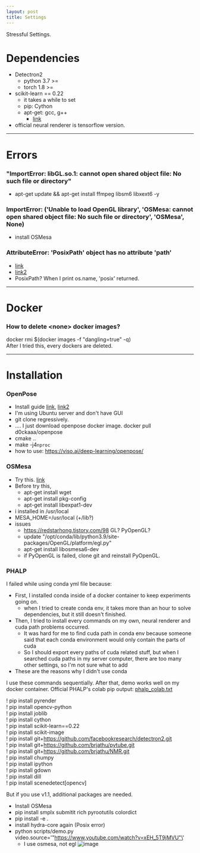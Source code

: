 ```yaml
---
layout: post
title: Settings
---
```


Stressful Settings.


# Dependencies
- Detectron2
  - python 3.7 >=
  - torch 1.8 >=
- scikit-learn == 0.22
  - it takes a while to set
  - pip: Cython
  - apt-get: gcc, g++
    - [link](https://woowaa.net/entry/gcc-%EC%84%A4%EC%B9%98%ED%95%98%EA%B8%B0)
- official neural renderer is tensorflow version.

---

# Errors
### "ImportError: libGL.so.1: cannot open shared object file: No such file or directory"
  - apt-get update && apt-get install ffmpeg libsm6 libxext6  -y

### ImportError: ('Unable to load OpenGL library', 'OSMesa: cannot open shared object file: No such file or directory', 'OSMesa', None)
- install OSMesa

### AttributeError: 'PosixPath' object has no attribute 'path'
- [link](https://stackoverflow.com/questions/59693174/attributeerror-posixpath-object-has-no-attribute-path)
- [link2](https://ryanking13.github.io/2018/05/22/pathlib.html)
- PosixPath? When I print os.name, 'posix' returned.


---

# Docker

### How to delete \<none\> docker images?
docker rmi $(docker images -f "dangling=true" -q)   
After I tried this, every <none> dockers are deleted.


---

# Installation

### OpenPose
- Install guide [link](https://github.com/CMU-Perceptual-Computing-Lab/openpose/blob/master/doc/installation/0_index.md#compiling-and-running-openpose-from-source), [link2](https://jjeamin.github.io/posts/openpose/)
- I'm using Ubuntu server and don't have GUI
- git clone regressively.
- .... I just download openpose docker image. docker pull d0ckaaa/openpose
- cmake ..
- make -j4`nproc`
- how to use: https://viso.ai/deep-learning/openpose/
  
### OSMesa
- Try this. [link](https://pyrender.readthedocs.io/en/latest/install/index.html#installmesa)
- Before try this,
  - apt-get install wget
  - apt-get install pkg-config
  - apt-get install libexpat1-dev
- i installed in /usr/local
- MESA_HOME=/usr/local (+/lib?)
- issues
  - https://redstarhong.tistory.com/98 GL? PyOpenGL?
  - update "/opt/conda/lib/python3.9/site-packages/OpenGL/platform/egl.py"
  - apt-get install libosmesa6-dev
  - if PyOpenGL is failed, clone git and reinstall PyOpenGL.
  
### PHALP  
I failed while using conda yml file because:
- First, I installed conda inside of a docker container to keep experiments going on.
  - when I tried to create conda env, it takes more than an hour to solve dependencies, but it still doesn't finished.
- Then, I tried to install every commands on my own, neural renderer and cuda path problems occurred.
  - It was hard for me to find cuda path in conda env because someone said that each conda environment would only contain the parts of cuda
  - So I should export every paths of cuda related stuff, but when I searched cuda paths in my server computer, there are too many other settings, so I'm not sure what to add
- These are the reasons why I didn't use conda

I use these commands sequentially. After that, demo works well on my docker container.
Official PHALP's colab pip output: [phalp_colab.txt](https://github.com/sghong977/sghong977.github.io/files/11175914/phalp_colab.txt)  
  
! pip install pyrender  
! pip install opencv-python  
! pip install joblib  
! pip install cython  
! pip install scikit-learn==0.22  
! pip install scikit-image  
! pip install git+https://github.com/facebookresearch/detectron2.git  
! pip install git+https://github.com/brjathu/pytube.git  
! pip install git+https://github.com/brjathu/NMR.git  
! pip install chumpy  
! pip install ipython  
! pip install gdown  
! pip install dill  
! pip install scenedetect[opencv]  
  
But if you use v1.1, additional packages are needed.
- Install OSMesa
- pip install smplx submitit rich pyrootutils colordict
- pip install -e .
- install hydra-core again (Posix error)
- python scripts/demo.py video.source=\'"https://www.youtube.com/watch?v=xEH_5T9jMVU"\'
  - I use osmesa, not egl
![image](https://user-images.githubusercontent.com/46152199/230560634-e9edb760-e566-4d5c-88c1-ea38c4cf3855.png)
